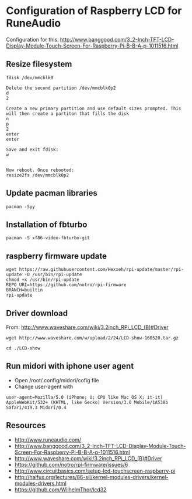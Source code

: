 
Configuration of Raspberry LCD for RuneAudio
===
Configuration for this: http://www.banggood.com/3_2-Inch-TFT-LCD-Display-Module-Touch-Screen-For-Raspberry-Pi-B-B-A-p-1011516.html


Resize filesystem
---
```
fdisk /dev/mmcblk0

Delete the second partition /dev/mmcblk0p2
d
2

Create a new primary partition and use default sizes prompted. This will then create a partiton that fills the disk
n
p
2
enter
enter

Save and exit fdisk:
w


Now reboot. Once rebooted: 
resize2fs /dev/mmcblk0p2
````

Update pacman libraries
---
```
pacman -Syy 
````

Installation of fbturbo
---
```
pacman -S xf86-video-fbturbo-git
```

raspberry firmware update
---
```
wget https://raw.githubusercontent.com/Hexxeh/rpi-update/master/rpi-update -O /usr/bin/rpi-update
chmod +x /usr/bin/rpi-update
REPO_URI=https://github.com/notro/rpi-firmware 
BRANCH=builtin
rpi-update
````

Driver download
---
From: http://www.waveshare.com/wiki/3.2inch_RPi_LCD_(B)#Driver
```
wget http://www.waveshare.com/w/upload/2/24/LCD-show-160520.tar.gz

cd ./LCD-show
```
Run midori with iphone user agent
---
* Open /root/.config/midori/cofig file
* Change user-agent with 

```
user-agent=Mozilla/5.0 (iPhone; U; CPU like Mac OS X; it-it) AppleWebKit/532+ (KHTML, like Gecko) Version/3.0 Mobile/1A538b Safari/419.3 Midori/0.4
```

Resources
---
* http://www.runeaudio.com/
* http://www.banggood.com/3_2-Inch-TFT-LCD-Display-Module-Touch-Screen-For-Raspberry-Pi-B-B-A-p-1011516.html
* http://www.waveshare.com/wiki/3.2inch_RPi_LCD_(B)#Driver
* https://github.com/notro/rpi-firmware/issues/6
* http://www.circuitbasics.com/setup-lcd-touchscreen-raspberry-pi
* http://haifux.org/lectures/86-sil/kernel-modules-drivers/kernel-modules-drivers.html
* https://github.com/WilhelmThor/lcd32
